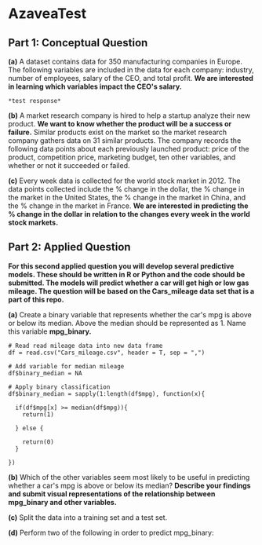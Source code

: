 # AzaveaTest


## Part 1: Conceptual Question
**(a)** A dataset contains data for 350 manufacturing companies in Europe. The following variables are included in the data for each company: industry, number of employees, salary of the CEO, and total profit. **We are interested in learning which variables impact the CEO's salary.**

    *test response*
  
**(b)** A market research company is hired to help a startup analyze their new product. **We want to know whether the product will be a success or failure.** Similar products exist on the market so the market research company gathers data on 31 similar products. The company records the following data points about each previously launched product: price of the product, competition price, marketing budget, ten other variables, and whether or not it succeeded or failed.

**(c)** Every week data is collected for the world stock market in 2012. The data points collected include the % change in the dollar, the % change in the market in the United States, the % change in the market in China, and the % change in the market in France. **We are interested in predicting the % change in the dollar in relation to the changes every week in the world stock markets.**


## Part 2: Applied Question
**For this second applied question you will develop several predictive models. These should be written in R or Python and the code should be submitted. The models will predict whether a car will get high or low gas mileage. The question will be based on the Cars_mileage data set that is a part of this repo.**

**(a)** Create a binary variable that represents whether the car's mpg is above or below its median. Above the median should be represented as 1. Name this variable **mpg_binary.**

```{r}
# Read read mileage data into new data frame
df = read.csv("Cars_mileage.csv", header = T, sep = ",")

# Add variable for median mileage
df$binary_median = NA

# Apply binary classification
df$binary_median = sapply(1:length(df$mpg), function(x){
  
  if(df$mpg[x] >= median(df$mpg)){
    return(1)
    
  } else {
    
    return(0)
  }
  
})
```


**(b)** Which of the other variables seem most likely to be useful in predicting whether a car's mpg is above or below its median? **Describe your findings and submit visual representations of the relationship between mpg_binary and other variables.**

**(c)** Split the data into a training set and a test set.

**(d)** Perform two of the following in order to predict mpg_binary:



